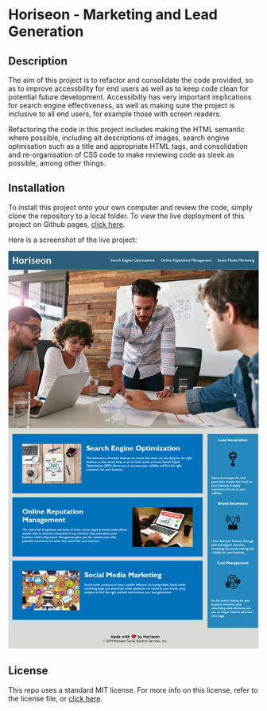 # Horiseon - Marketing and Lead Generation

## Description

The aim of this project is to refactor and consolidate the code provided, so as to improve accessbility for end users as well as to keep code clean for potential future development. Accessibilty has very important implications for search engine effectiveness, as well as making sure the project is inclusive to all end users, for example those with screen readers.

Refactoring the code in this project includes making the HTML semantic where possible, including alt descriptions of images, search engine optmisation such as a title and appropriate HTML tags, and consolidation and re-organisation of CSS code to make reviewing code as sleek as possible, among other things.

## Installation

To install this project onto your own computer and review the code, simply clone the repository to a local folder. To view the live deployment of this project on Github pages, [click here](https://tg-ivy.github.io/thomas-marketing-site/).

Here is a screenshot of the live project:

![A screenshot of the full webpage](./assets/images/marketing-screenshot.png)

## License

This repo uses a standard MIT license. For more info on this license, refer to the license file, or [click here](https://choosealicense.com/licenses/mit/).